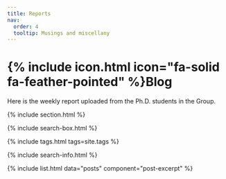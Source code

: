 ```yaml
---
title: Reports
nav:
  order: 4
  tooltip: Musings and miscellany
---
```


# {% include icon.html icon="fa-solid fa-feather-pointed" %}Blog

Here is the weekly report uploaded from the Ph.D. students in the Group.

{% include section.html %}

{% include search-box.html %}

{% include tags.html tags=site.tags %}

{% include search-info.html %}

{% include list.html data="posts" component="post-excerpt" %}
